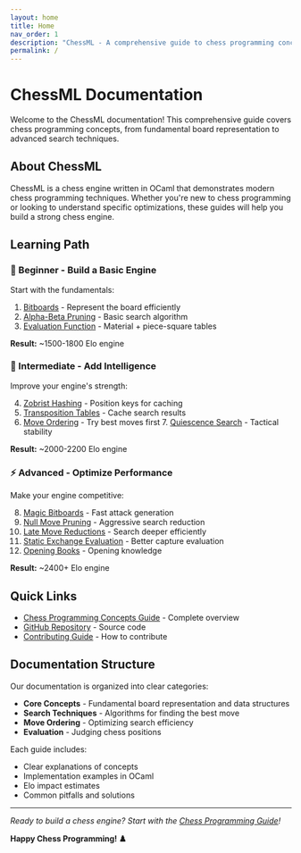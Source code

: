 ```yaml
---
layout: home
title: Home
nav_order: 1
description: "ChessML - A comprehensive guide to chess programming concepts and techniques implemented in OCaml"
permalink: /
---
```


# ChessML Documentation

Welcome to the ChessML documentation! This comprehensive guide covers chess programming concepts, from fundamental board representation to advanced search techniques.

## About ChessML

ChessML is a chess engine written in OCaml that demonstrates modern chess programming techniques. Whether you're new to chess programming or looking to understand specific optimizations, these guides will help you build a strong chess engine.

## Learning Path

### 🎯 Beginner - Build a Basic Engine

Start with the fundamentals:

1. [Bitboards](docs/bitboards) - Represent the board efficiently
2. [Alpha-Beta Pruning](docs/alpha-beta-pruning) - Basic search algorithm
3. [Evaluation Function](docs/evaluation-function) - Material + piece-square tables

**Result:** ~1500-1800 Elo engine

### 🚀 Intermediate - Add Intelligence

Improve your engine's strength:

4. [Zobrist Hashing](docs/zobrist-hashing) - Position keys for caching
5. [Transposition Tables](docs/transposition-tables) - Cache search results
6. [Move Ordering](docs/move-ordering) - Try best moves first 7. [Quiescence Search](docs/quiescence-search) - Tactical stability

**Result:** ~2000-2200 Elo engine

### ⚡ Advanced - Optimize Performance

Make your engine competitive:

8. [Magic Bitboards](docs/magic-bitboards) - Fast attack generation
9. [Null Move Pruning](docs/null-move-pruning) - Aggressive search reduction
10. [Late Move Reductions](docs/late-move-reductions) - Search deeper efficiently
11. [Static Exchange Evaluation](docs/static-exchange-evaluation) - Better capture evaluation
12. [Opening Books](docs/opening-books) - Opening knowledge

**Result:** ~2400+ Elo engine

## Quick Links

- [Chess Programming Concepts Guide](docs/chess-programming-guide) - Complete overview
- [GitHub Repository](https://github.com/AlexanderBrevig/ChessML) - Source code
- [Contributing Guide](https://github.com/AlexanderBrevig/ChessML/blob/main/CONTRIBUTING.md) - How to contribute

## Documentation Structure

Our documentation is organized into clear categories:

- **Core Concepts** - Fundamental board representation and data structures
- **Search Techniques** - Algorithms for finding the best move
- **Move Ordering** - Optimizing search efficiency
- **Evaluation** - Judging chess positions

Each guide includes:

- Clear explanations of concepts
- Implementation examples in OCaml
- Elo impact estimates
- Common pitfalls and solutions

---

_Ready to build a chess engine? Start with the [Chess Programming Guide](docs/chess-programming-guide)!_

**Happy Chess Programming! ♟️**
